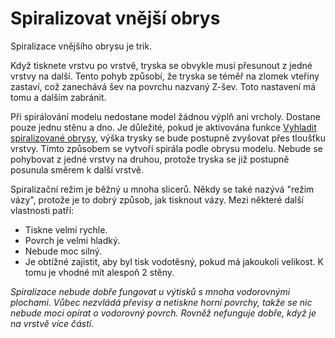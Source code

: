 Spiralizovat vnější obrys
====
Spiralizace vnějšího obrysu je trik.

Když tisknete vrstvu po vrstvě, tryska se obvykle musí přesunout z jedné vrstvy na další. Tento pohyb způsobí, že tryska se téměř na zlomek vteřiny zastaví, což zanechává šev na povrchu nazvaný Z-šev. Toto nastavení má tomu a dalším zabránit.

Při spirálování modelu nedostane model žádnou výplň ani vrcholy. Dostane pouze jednu stěnu a dno. Je důležité, pokud je aktivována funkce [Vyhladit spiralizované obrysy](smooth_spiralized_contours.md), výška trysky se bude postupně zvyšovat přes tloušťku vrstvy. Tímto způsobem se vytvoří spirála podle obrysu modelu. Nebude se pohybovat z jedné vrstvy na druhou, protože tryska se již postupně posunula směrem k další vrstvě. 

Spiralizační režim je běžný u mnoha slicerů. Někdy se také nazývá "režim vázy", protože je to dobrý způsob, jak tisknout vázy. Mezi některé další vlastnosti patří: 
* Tiskne velmi rychle. 
* Povrch je velmi hladký. 
* Nebude moc silný. 
* Je obtížné zajistit, aby byl tisk vodotěsný, pokud má jakoukoli velikost. K tomu je vhodné mít alespoň 2 stěny. 

*Spiralizace nebude dobře fungovat u výtisků s mnoha vodorovnými plochami. Vůbec nezvládá převisy a netiskne horní povrchy, takže se nic nebude moci opírat o vodorovný povrch. Rovněž nefunguje dobře, když je na vrstvě více částí.* 
